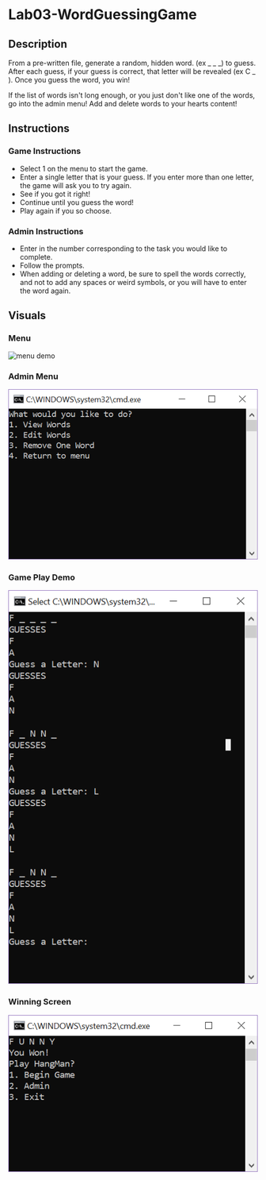 # Lab03-WordGuessingGame


## Description
From a pre-written file, generate a random, hidden word. (ex _ _ _) to guess. After each guess, if your guess is correct, that letter will be revealed (ex C _ ).
Once you guess the word, you win!

If the list of words isn't long enough, or you just don't like one of the words, go into the admin menu! Add and delete words to your hearts content!

## Instructions

### Game Instructions
- Select 1 on the menu to start the game.
- Enter a single letter that is your guess. If you enter more than one letter, the game will ask you to try again.
- See if you got it right!
- Continue until you guess the word!
- Play again if you so choose.

### Admin Instructions
- Enter in the number corresponding to the task you would like to complete.
- Follow the prompts. 
- When adding or deleting a word, be sure to spell the words correctly, and not to add any spaces or weird symbols, or you will have to enter the word again.

## Visuals

### Menu
![menu demo](./asset/start_menu.PNG)

### Admin Menu
![admin menu demo](./assets/admin_menu.PNG)

### Game Play Demo
![game play demo](./assets/game_play_demo.PNG)

### Winning Screen
![winning screen](./assets/win_screen.PNG)


